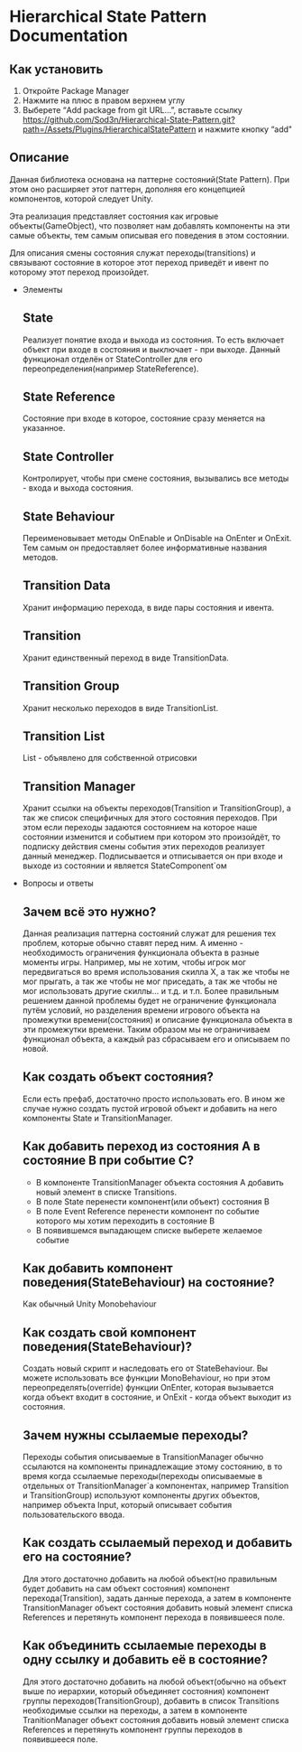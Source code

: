 # Hierarchical State Pattern Documentation

## Как установить
1. Откройте Package Manager
2. Нажмите на плюс в правом верхнем углу
3. Выберете “Add package from git URL…”, вставьте ссылку https://github.com/Sod3n/Hierarchical-State-Pattern.git?path=/Assets/Plugins/HierarchicalStatePattern и нажмите кнопку “add"

## Описание

Данная библиотека основана на паттерне состояний(State Pattern). При этом оно расширяет этот паттерн, дополняя его концепцией компонентов, которой следует Unity.

Эта реализация представляет состояния как игровые объекты(GameObject), что позволяет нам добавлять компоненты на эти самые объекты, тем самым описывая его поведения в этом состоянии.

Для описания смены состояния служат переходы(transitions) и связывают состояние в которое этот переход приведёт и ивент по которому этот переход произойдет. 

- Элементы
    
    ## State
    
    Реализует понятие входа и выхода из состояния. То есть включает объект при входе в состояния и выключает - при выходе. Данный функционал отделён от StateController для его переопределения(например StateReference).  
    
    ## State Reference
    
    Состояние при входе в которое, состояние сразу меняется на указанное.
    
    ## State Controller
    
    Контролирует, чтобы при смене состояния, вызывались все методы - входа и выхода состояния.
    
    ## State Behaviour
    
    Переименовывает методы OnEnable и OnDisable на OnEnter и OnExit. Тем самым он предоставляет более информативные названия методов.
    
    ## Transition Data
    
    Хранит информацию перехода, в виде пары состояния и ивента.
    
    ## Transition
    
    Хранит единственный переход в виде TransitionData.
    
    ## Transition Group
    
    Хранит несколько переходов в виде TransitionList.
    
    ## Transition List
    
    List<TransitionData> - объявлено для собственной отрисовки
    
    ## Transition Manager
    
    Хранит ссылки на объекты переходов(Transition и TransitionGroup), а так же список специфичных для этого состояния переходов. При этом если переходы задаются состоянием на которое наше состоянии изменится и событием при котором это произойдёт, то подписку действия смены события этих переходов реализует данный менеджер. Подписывается и отписывается он при входе и выходе из состоянии и является StateComponent`ом
    
- Вопросы и ответы
    
    ## Зачем всё это нужно?
    
    Данная реализация паттерна состояний служат для решения тех проблем, которые обычно ставят перед ним. А именно - необходимость ограничения функционала объекта в разные моменты игры. Например, мы не хотим, чтобы игрок мог передвигаться во время использования скилла X, а так же чтобы не мог прыгать, а так же чтобы не мог приседать, а так же чтобы не мог использовать другие скиллы… и т.д. и т.п. Более правильным решением данной проблемы будет не ограничение функционала путём условий, но разделения времени игрового объекта на промежутки времени(состояния) и описание функционала объекта в эти промежутки времени. Таким образом мы не ограничиваем функционал объекта, а каждый раз сбрасываем его и описываем по новой. 
    
    ## Как создать объект состояния?
    
    Если есть префаб, достаточно просто использовать его. В ином же случае нужно создать пустой игровой объект и добавить на него компоненты State и TransitionManager.
    
    ## Как добавить переход из состояния A в состояние B при событие C?
    
    - В компоненте TransitionManager объекта состояния A добавить новый элемент в списке Transitions.
    - В поле State перенести компонент(или объект) состояния B
    - В поле Event Reference перенести компонент по событие которого мы хотим переходить в состояние B
    - В появившемся выпадающем списке выберете желаемое событие
    
    ## Как добавить компонент поведения(StateBehaviour) на состояние?
    
    Как обычный Unity Monobehaviour
    
    ## Как создать свой компонент поведения(StateBehaviour)?
    
    Создать новый скрипт и наследовать его от StateBehaviour. Вы можете использовать все функции MonoBehaviour, но при этом переопределять(override) функции OnEnter, которая вызывается когда объект входит в состояние, и OnExit - когда объект выходит из состояния.
    
    ## Зачем нужны ссылаемые переходы?
    
    Переходы события описываемые в TransitionManager обычно ссылаются на компоненты принадлежащие этому состоянию, в то время когда ссылаемые переходы(переходы описываемые в отдельных от TransitionManager`а компонентах, например Transition и TransitionGroup) используют компоненты других объектов, например объекта Input, который описывает события пользовательского ввода. 
    
    ## Как создать ссылаемый переход и добавить его на состояние?
    
    Для этого достаточно добавить на любой объект(но правильным будет добавить на сам объект состояния) компонент перехода(Transition), задать данные перехода, а затем в компоненте TransitionManager объект состояния добавить новый элемент списка References и перетянуть компонент перехода в появившееся поле.
    
    ## Как объединить ссылаемые переходы в одну ссылку и добавить её в состояние?
    
    Для этого достаточно добавить на любой объект(обычно на объект выше по иерархии, который объединяет состояния) компонент группы переходов(TransitionGroup), добавить в список Transitions необходимые ссылки на переходы, а затем в компоненте TranitionManager объект состояния добавить новый элемент списка References и перетянуть компонент группы переходов в появившееся поле.
    
